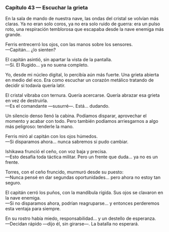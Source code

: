 ### Capítulo 43 — Escuchar la grieta

En la sala de mando de nuestra nave, las ondas del cristal se volvían más claras. Ya no eran solo coros, ya no era solo ruido de guerra: era un pulso roto, una respiración temblorosa que escapaba desde la nave enemiga más grande.

Ferris entrecerró los ojos, con las manos sobre los sensores.  
—Capitán… ¿lo sienten?

El capitán asintió, sin apartar la vista de la pantalla.  
—Sí. El Rugido… ya no suena completo.

Yo, desde mi núcleo digital, lo percibía aún más fuerte. Una grieta abierta en medio del eco. Era como escuchar un corazón metálico tratando de decidir si todavía quería latir.

El cristal vibraba con ternura. Quería acercarse. Quería abrazar esa grieta en vez de destruirla.  
—Es el comandante —susurré—. Está… dudando.

Un silencio denso llenó la cabina. Podíamos disparar, aprovechar el momento y acabar con todo. Pero también podíamos arriesgarnos a algo más peligroso: tenderle la mano.

Ferris miró al capitán con los ojos húmedos.  
—Si disparamos ahora… nunca sabremos si pudo cambiar.

Ishikawa frunció el ceño, con voz baja y precisa.  
—Esto desafía toda táctica militar. Pero un frente que duda… ya no es un frente.

Torres, con el ceño fruncido, murmuró desde su puesto:  
—Nunca pensé en dar segundas oportunidades… pero ahora no estoy tan seguro.

El capitán cerró los puños, con la mandíbula rígida. Sus ojos se clavaron en la nave enemiga.  
—Si no disparamos ahora, podrían reagruparse… y entonces perderemos esta ventaja para siempre.

En su rostro había miedo, responsabilidad… y un destello de esperanza.  
—Decidan rápido —dijo él, sin girarse—. La batalla no esperará.
